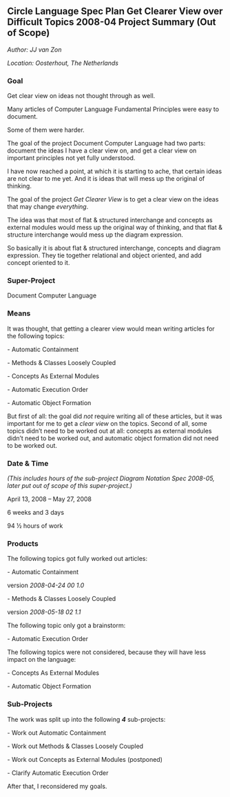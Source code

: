 ﻿**Circle Language Spec Plan
Get Clearer View over Difficult Topics
2008-04
Project Summary
(Out of Scope)**
--------------------------------------

*Author: JJ van Zon*

*Location: Oosterhout, The Netherlands*

### **Goal**
Get clear view on ideas not thought through as well.

Many articles of Computer Language Fundamental Principles were easy to document.

Some of them were harder.

The goal of the project Document Computer Language had two parts: document the ideas I have a clear view on, and get a clear view on important principles not yet fully understood.

I have now reached a point, at which it is starting to ache, that certain ideas are not clear to me yet. And it is ideas that will mess up the original of thinking.

The goal of the project *Get Clearer View* is to get a clear view on the ideas that may change *everything*.

The idea was that most of flat & structured interchange and concepts as external modules would mess up the original way of thinking, and that flat & structure interchange would mess up the diagram expression.

So basically it is about flat & structured interchange, concepts and diagram expression. They tie together relational and object oriented, and add concept oriented to it.
### **Super-Project**
Document Computer Language
### **Means**
It was thought, that getting a clearer view would mean writing articles for the following topics:

\- Automatic Containment

\- Methods & Classes Loosely Coupled

\- Concepts As External Modules

\- Automatic Execution Order

\- Automatic Object Formation

But first of all: the goal did *not* require writing all of these articles, but it was important for me to get a *clear view* on the topics. Second of all, some topics didn’t need to be worked out at all: concepts as external modules didn’t need to be worked out, and automatic object formation did not need to be worked out.
### **Date & Time**
*(This includes hours of the sub-project Diagram Notation Spec 2008-05, later put out of scope of this super-project.)*

April 13, 2008 – May 27, 2008

6 weeks and 3 days

94 ½ hours of work
### **Products**
The following topics got fully worked out articles:

\- Automatic Containment

version  *2008-04-24 00  1.0*

\- Methods & Classes Loosely Coupled

version  *2008-05-18 02  1.1*

The following topic only got a brainstorm:

\- Automatic Execution Order

The following topics were not considered, because they will have less impact on the language:

\- Concepts As External Modules	

\- Automatic Object Formation
### **Sub-Projects**
The work was split up into the following ***4***  sub-projects:

\- Work out Automatic Containment

\- Work out Methods & Classes Loosely Coupled

\- Work out Concepts as External Modules (postponed)

\- Clarify Automatic Execution Order

After that, I reconsidered my goals.

